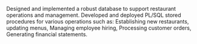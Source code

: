 Designed and implemented a robust database to support restaurant operations and management. 
Developed and deployed PL/SQL stored procedures for various operations such as: Establishing new restaurants, updating menus, Managing employee hiring, Processing customer orders, Generating financial statements. 
